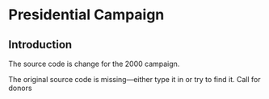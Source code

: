 # Presidential Campaign



## Introduction

The source code is change for the 2000 campaign.

The original source code is missing—either type it in or try to find it. Call for donors





